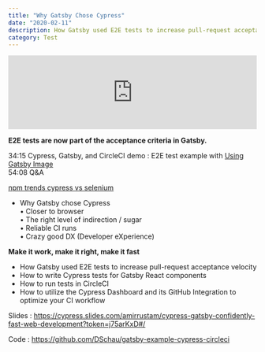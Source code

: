 ```yaml
---
title: "Why Gatsby Chose Cypress"
date: "2020-02-11"
description: How Gatsby used E2E tests to increase pull-request acceptance velocity 
category: Test
---
```


<iframe width="100%" src="https://www.youtube.com/embed/Tx6Lg9mwcCE" frameborder="0" allowfullscreen></iframe>

**E2E tests are now part of the acceptance criteria in Gatsby.**   

34:15 Cypress, Gatsby, and CircleCI demo : E2E test example with [Using Gatsby Image](https://using-gatsby-image.gatsbyjs.org)   
54:08 Q&A   

[npm trends cypress vs selenium](https://www.npmtrends.com/cypress-vs-selenium-webdriver-vs-webdriverio-vs-nightwatch)    

- Why Gatsby chose Cypress    
•	Closer to browser   
•	The right level of indirection / sugar   
•	Reliable CI runs   
•	Crazy good DX (Developer eXperience)    

**Make it work, make it right, make it fast**

- How Gatsby used E2E tests to increase pull-request acceptance velocity   
- How to write Cypress tests for Gatsby React components   
- How to run tests in CircleCI   
- How to utilize the Cypress Dashboard and its GitHub Integration to optimize your CI workflow   

Slides : https://cypress.slides.com/amirrustam/cypress-gatsby-confidently-fast-web-development?token=j75arKxD#/

Code : https://github.com/DSchau/gatsby-example-cypress-circleci
